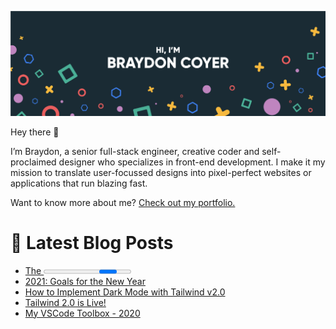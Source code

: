 [![Braydon's GitHub Banner](./assets/GitHubHeader.png)](https://braydoncoyer.dev)

Hey there 👋

I’m Braydon, a senior full-stack engineer, creative coder and self-proclaimed designer who specializes in front-end development. I make it my mission to translate user-focussed designs into pixel-perfect websites or applications that run blazing fast.

Want to know more about me? [Check out my portfolio.](https://braydoncoyer.dev/)

# 📩 Latest Blog Posts

<!-- BLOG-POST-LIST:START -->
- [The <progress> HTML Tag](https://blog.braydoncoyer.dev/the-lessprogressgreater-html-tag)
- [2021: Goals for the New Year](https://blog.braydoncoyer.dev/2021-goals-for-the-new-year)
- [How to Implement Dark Mode with Tailwind v2.0](https://blog.braydoncoyer.dev/how-to-implement-dark-mode-with-tailwind-v20)
- [Tailwind 2.0 is Live!](https://blog.braydoncoyer.dev/tailwind-20-is-live)
- [My VSCode Toolbox - 2020](https://blog.braydoncoyer.dev/my-vscode-toolbox-2020)
<!-- BLOG-POST-LIST:END -->
